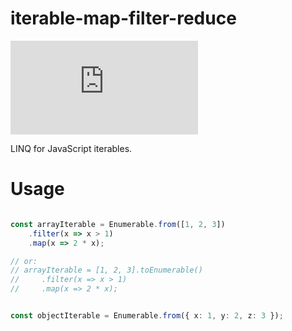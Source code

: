 # iterable-map-filter-reduce

[![Version](https://img.shields.io/npm/v/@d31t4/linq.ts)](https://www.npmjs.com/package/@d31t4/linq.ts)

LINQ for JavaScript iterables.

# Usage

```typescript

const arrayIterable = Enumerable.from([1, 2, 3])
    .filter(x => x > 1)
    .map(x => 2 * x);

// or:
// arrayIterable = [1, 2, 3].toEnumerable()
//     .filter(x => x > 1)
//     .map(x => 2 * x);


const objectIterable = Enumerable.from({ x: 1, y: 2, z: 3 });

```
